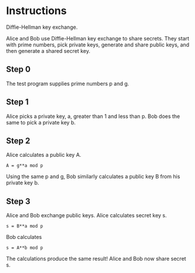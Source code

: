 # Instructions
Diffie-Hellman key exchange.

Alice and Bob use Diffie-Hellman key exchange to share secrets. They start with prime numbers, pick private keys, generate and share public keys, and then generate a shared secret key.

## Step 0
The test program supplies prime numbers p and g.

## Step 1
Alice picks a private key, a, greater than 1 and less than p. Bob does the same to pick a private key b.

## Step 2
Alice calculates a public key A.

```
A = g**a mod p
```

Using the same p and g, Bob similarly calculates a public key B from his private key b.

## Step 3
Alice and Bob exchange public keys. Alice calculates secret key s.

```
s = B**a mod p
```

Bob calculates

```
s = A**b mod p
```

The calculations produce the same result! Alice and Bob now share secret s.

